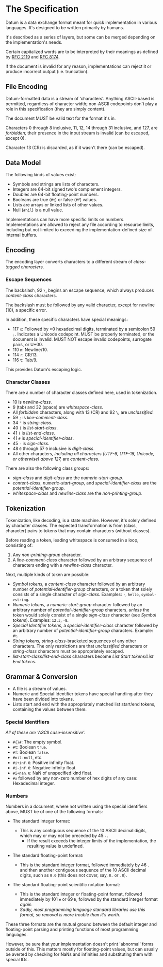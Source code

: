 # The Specification

Datum is a data exchange format meant for quick implementation in various languages.
It's designed to be written primarily by humans.

It's described as a series of layers, but some can be merged depending on the implementation's needs.

Certain capitalized words are to be interpreted by their meanings as defined by [RFC 2119](https://www.rfc-editor.org/rfc/rfc2119) and [RFC 8174](https://www.rfc-editor.org/rfc/rfc8174).

If the document is invalid for any reason, implementations can reject it or produce incorrect output (i.e. truncation).

## File Encoding

Datum-formatted data is a stream of 'characters'. Anything ASCII-based is permitted, regardless of character width; non-ASCII codepoints don't play a role in this specification (they are simply content).

The document MUST be valid text for the format it's in.

Characters 0 through 8 inclusive, 11, 12, 14 through 31 inclusive, and 127, are *forbidden;* their presence in the input stream is invalid (can be escaped, except 0).

Character 13 (CR) is discarded, as if it wasn't there (can be escaped).

## Data Model

The following kinds of values exist:

* Symbols and strings are lists of characters.
* Integers are 64-bit signed two's complement integers.
* Doubles are 64-bit floating-point numbers.
* Booleans are true (`#t`) or false (`#f`) values.
* Lists are arrays or linked lists of other values.
* Null (`#nil`) is a null value.

Implementations can have more specific limits on numbers.
Implementations are allowed to reject any file according to resource limits, including but not limited to exceeding the implementation-defined size of internal buffers.

## Encoding

The encoding layer converts characters to a different stream of *class-tagged characters.*

### Escape Sequences

The backslash, 92 `\`, begins an escape sequence, which always produces *content-class* characters.

The backslash must be followed by any valid character, except for newline (10), a specific error.

In addition, these specific characters have special meanings:

* 117 `x`: Followed by >0 hexadecimal digits, terminated by a semicolon 59 `;`. Indicates a Unicode codepoint. MUST be properly terminated, or the document is invalid. MUST NOT escape invalid codepoints, surrogate pairs, or U+00.
* 110 `n`: Newline/10.
* 114 `r`: CR/13.
* 116 `t`: Tab/9.

This provides Datum's escaping logic.

### Character Classes

There are a number of character classes defined here, used in tokenization.

* 10 is *newline-class*.
* 9 (tab) and 32 (space) are *whitespace-class*.
* All *forbidden* characters, along with 13 (CR) and 92 `\`, are *unclassified.*
* 59 `;` is *line-comment-class*.
* 34 `"` is *string-class*.
* 40 `(` is *list-start-class*.
* 41 `)` is *list-end-class*.
* 41 `#` is *special-identifier-class*.
* 45 `-` is *sign-class*.
* 48 `0` through 57 `9` inclusive is *digit-class*.
* All other characters, *including all characters (UTF-8, UTF-16, Unicode, or otherwise) above 127,* are *content-class*.

There are also the following class groups:

* *sign-class* and *digit-class* are the *numeric-start-group*.
* *content-class*, *numeric-start-group*, and *special-identifier-class* are the *potential-identifier-group*.
* *whitespace-class* and *newline-class* are the *non-printing-group*.

## Tokenization

Tokenization, like decoding, is a state machine. However, it's solely defined by character classes.
The expected transformation is from (class, character) pairs to tokens that may contain characters (without classes).

Before reading a token, leading whitespace is consumed in a loop, consisting of:

1. Any *non-printing-group* character.
2. A *line-comment-class* character followed by an arbitrary sequence of characters ending with a *newline-class* character.

Next, multiple kinds of token are possible:

* *Symbol tokens,* a *content-class* character followed by an arbitrary number of *potential-identifier-group* characters, *or* a token that solely consists of a single character of *sign-class*. Examples: `-`, `hello`, `symbol->string`.
* *Numeric tokens,* a *numeric-start-group* character followed by an arbitrary number of *potential-identifier-group* characters, *unless* the token would solely consist of a single *sign-class* character (see *Symbol tokens*). Examples: `12.3`, `-8`.
* *Special Identifier tokens,* a *special-identifier-class* character followed by an arbitrary number of *potential-identifier-group* characters. Example: `#t`.
* *String tokens,* *string-class*-bracketed sequences of any other characters. The only restrictions are that *unclassified* characters or *string-class* characters must be appropriately escaped.
* *list-start-class/list-end-class* characters become *List Start tokens/List End tokens.*

## Grammar & Conversion

* A file is a stream of values.
* Numeric and Special Identifier tokens have special handling after they have been divided into tokens.
* Lists start and end with the appropriately matched list start/end tokens, containing the values between them.

### Special Identifiers

_All of these are 'ASCII case-insensitive'._

* `#{}#`: The empty symbol.
* `#t`: Boolean `true`.
* `#f`: Boolean `false`.
* `#nil`: `null`, etc.
* `#i+inf.0`: Positive infinity float.
* `#i-inf.0`: Negative infinity float.
* `#i+nan.0`: NaN of unspecified kind float.
* `#x` followed by any non-zero number of hex digits of any case: Hexadecimal integer.

### Numbers

Numbers in a document, where not written using the special identifiers above, MUST be of one of the following formats:

* The standard integer format:
	* This is any contiguous sequence of the 10 ASCII decimal digits, which may or may not be preceded by 45 `-`.
		* If the result exceeds the integer limits of the implementation, the resulting value is undefined.

* The standard floating-point format:
	* This is the standard integer format, followed immediately by 46 `.` and then another contiguous sequence of the 10 ASCII decimal digits, such as `0.0` (this does not cover, say, `0.` or `.0`).

* The standard floating-point scientific notation format:
	* This is the standard integer or floating-point format, followed immediately by 101 `e` or 69 `E`, followed by the standard integer format *again.*
	* *Sadly, most programming language standard libraries use this format, so removal is more trouble than it's worth.*

These three formats are the mutual ground between the default integer and floating-point parsing and printing functions of most programming languages.

However, be sure that your implementation doesn't print 'abnormal' forms outside of this. This matters mostly for floating-point values, but can usually be averted by checking for NaNs and infinities and substituting them with special IDs.

